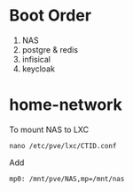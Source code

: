 # Boot Order
1. NAS
2. postgre & redis
3. infisical
4. keycloak

# home-network

To mount NAS to LXC
```
nano /etc/pve/lxc/CTID.conf
```
Add
```
mp0: /mnt/pve/NAS,mp=/mnt/nas
```
